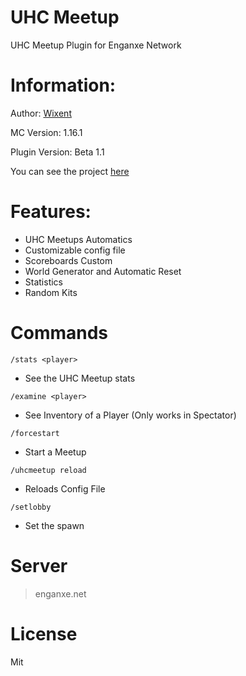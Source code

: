# UHC Meetup
UHC Meetup Plugin for Enganxe Network
# Information:
Author: [Wixent](https://twitter.com/wixqnt)

MC Version: 1.16.1

Plugin Version: Beta 1.1

You can see the project [here](https://github.com/users/Wixent/projects/3)

# Features:
 - UHC Meetups Automatics
 - Customizable config file
 - Scoreboards Custom
 - World Generator and Automatic Reset
 - Statistics
 - Random Kits
 
# Commands

```/stats <player>```
- See the UHC Meetup stats

```/examine <player>```
- See Inventory of a Player (Only works in Spectator)

```/forcestart```
- Start a Meetup

```/uhcmeetup reload```
- Reloads Config File

```/setlobby```
- Set the spawn


# Server

> enganxe.net


# License

Mit
